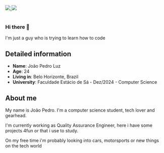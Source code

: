 <div>
    <a target='_blank' href="https://twitter.com/joao_pedro_mlc">
        <img src="https://img.shields.io/badge/Twitter-1DA1F2?style=for-the-badge&logo=twitter&logoColor=white">
    </a>
    <a target='_blank' href="https://www.linkedin.com/in/joao-pedro-m-l-c/">
        <img src="https://img.shields.io/badge/LinkedIn-0077B5?style=for-the-badge&logo=linkedin&logoColor=white">
    </a>
</div><br>

### Hi there 👋

I'm just a guy who is trying to learn how to code


## Detailed information

* **Name**: João Pedro Luz
* **Age**: 24
* **Living in**: Belo Horizonte, Brazil
* **University**: Faculdade Estácio de Sá - Dez/2024 - Computer Science


## About me

My name is João Pedro. I'm a computer science student, tech lover and gearhead.

I'm currently working as Quality Assurance Engineer, here i have some projects 4fun or that i use to study.

On my free time i'm probably looking into cars, motorsports or new things on the tech world
